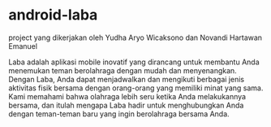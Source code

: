 # android-laba
project yang dikerjakan oleh Yudha Aryo Wicaksono dan Novandi Hartawan Emanuel

Laba adalah aplikasi mobile inovatif yang dirancang untuk membantu Anda menemukan teman berolahraga dengan mudah dan menyenangkan. Dengan Laba, Anda dapat menjadwalkan dan mengikuti berbagai jenis aktivitas fisik bersama dengan orang-orang yang memiliki minat yang sama. Kami memahami bahwa olahraga lebih seru ketika Anda melakukannya bersama, dan itulah mengapa Laba hadir untuk menghubungkan Anda dengan teman-teman baru yang ingin berolahraga bersama Anda.
